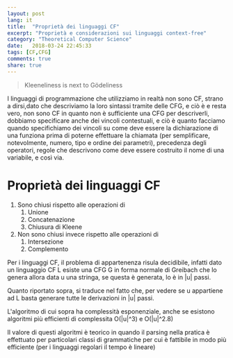 ```yaml
---
layout: post
lang: it
title:  "Proprietà dei linguaggi CF"
excerpt: "Proprietà e considerazioni sui linguaggi context-free"
category: "Theoretical Computer Science"
date:   2018-03-24 22:45:33
tags: [CF,CFG]
comments: true
share: true
---
```


> Kleeneliness is next to Gödeliness 

I linguaggi di programmazione che utilizziamo in realtà non sono CF, strano a dirsi,dato che descriviamo la loro sintassi tramite delle CFG, e ciò è e resta vero, non sono CF in quanto non è sufficiente una CFG per descriverli, dobbiamo specificare anche dei vincoli contestuali, e ciò è quanto facciamo quando specifichiamo dei vincoli su come deve essere la dichiarazione di una funziona prima di poterne effettuare la chiamata (per semplificare, notevolmente, numero, tipo e ordine dei parametri), precedenza degli operatori, regole che descrivono come deve essere costruito il nome di una variabile, e così via.


# Proprietà dei linguaggi CF
1. Sono chiusi rispetto alle operazioni di
    1. Unione
    2. Concatenazione
    3. Chiusura di Kleene
2. Non sono chiusi invece rispetto alle operazioni di
    1. Intersezione
    2. Complemento

Per i linguaggi CF, il problema di appartenenza risula decidibile, infatti dato un linguaggio CF L esiste una CFG G in forma normale di Greibach che lo genera allora data u una stringa, se questa è generata, lo è in \|u\| passi.

Quanto riportato sopra, si traduce nel fatto che, per vedere se u appartiene ad L basta generare tutte le derivazioni in \|u\| passi.

L'algoritmo di cui sopra ha complessità esponenziale, anche se esistono algoritmi più efficienti di complessita O(\|u\|^3) e O(\|u\|^2.8)

Il valore di questi algoritmi è teorico in quando il parsing nella pratica è effettuato per particolari classi di grammatiche per cui è fattibile in modo più efficiente (per i linguaggi regolari il tempo è lineare)
